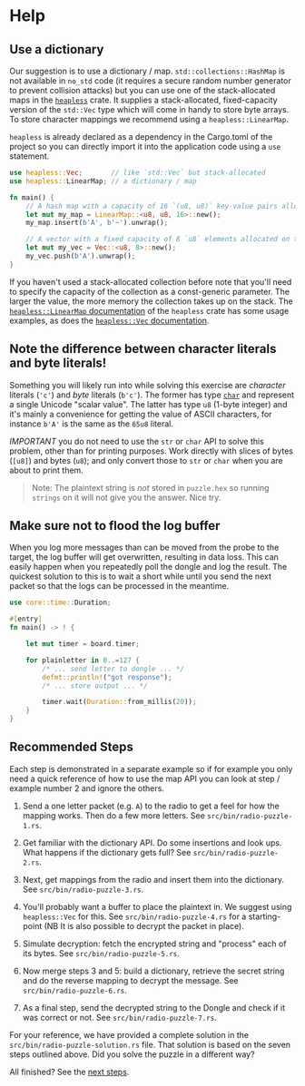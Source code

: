 # Help

## Use a dictionary

Our suggestion is to use a dictionary / map. `std::collections::HashMap` is not available in `no_std` code (it requires a secure random number generator to prevent collision attacks) but you can use one of the stack-allocated maps in the [`heapless`] crate. It supplies a stack-allocated, fixed-capacity version of the `std::Vec` type which will come in handy to store byte arrays. To store character mappings we recommend using a `heapless::LinearMap`.

`heapless` is already declared as a dependency in the Cargo.toml of the project so you can directly import it into the application code using a `use` statement.

[`heapless`]: https://docs.rs/heapless

```rust ignore
use heapless::Vec;       // like `std::Vec` but stack-allocated
use heapless::LinearMap; // a dictionary / map

fn main() {
    // A hash map with a capacity of 16 `(u8, u8)` key-value pairs allocated on the stack
    let mut my_map = LinearMap::<u8, u8, 16>::new();
    my_map.insert(b'A', b'~').unwrap();

    // A vector with a fixed capacity of 8 `u8` elements allocated on the stack
    let mut my_vec = Vec::<u8, 8>::new();
    my_vec.push(b'A').unwrap();
}
```

If you haven't used a stack-allocated collection before note that you'll need to
specify the capacity of the collection as a const-generic parameter. The larger
the value, the more memory the collection takes up on the stack. The
[`heapless::LinearMap` documentation][indexMap] of the `heapless` crate has some
usage examples, as does the [`heapless::Vec` documentation][vec].

[indexMap]: https://docs.rs/heapless/0.8.0/heapless/struct.LinearMap.html
[vec]: https://docs.rs/heapless/0.8.0/heapless/struct.Vec.html

## Note the difference between character literals and byte literals!

Something you will likely run into while solving this exercise are *character* literals (`'c'`) and *byte* literals (`b'c'`). The former has type [`char`] and represent a single Unicode "scalar value". The latter has type `u8` (1-byte integer) and it's mainly a convenience for getting the value of ASCII characters, for instance `b'A'` is the same as the `65u8` literal.

[`char`]: https://doc.rust-lang.org/std/primitive.char.html

*IMPORTANT* you do not need to use the `str` or `char` API to solve this problem, other than for printing purposes. Work directly with slices of bytes (`[u8]`) and bytes (`u8`); and only convert those to `str` or `char` when you are about to print them.

> Note: The plaintext string is *not* stored in `puzzle.hex` so running `strings` on it will not give you the answer. Nice try.

## Make sure not to flood the log buffer

When you log more messages than can be moved from the probe to the target, the log buffer will get overwritten, resulting in data loss. This can easily happen when you repeatedly poll the dongle and log the result. The quickest solution to this is to wait a short while until you send the next packet so that the logs can be processed in the meantime.

```rust ignore
use core::time::Duration;

#[entry]
fn main() -> ! {

    let mut timer = board.timer;

    for plainletter in 0..=127 {
        /* ... send letter to dongle ... */
        defmt::println!("got response");
        /* ... store output ... */

        timer.wait(Duration::from_millis(20));
    }
}
```

## Recommended Steps

Each step is demonstrated in a separate example so if for example you only need a quick reference of how to use the map API you can look at step / example number 2 and ignore the others.

1. Send a one letter packet (e.g. `A`) to the radio to get a feel for how the mapping works. Then do a few more letters. See `src/bin/radio-puzzle-1.rs`.

2. Get familiar with the dictionary API. Do some insertions and look ups. What happens if the dictionary gets full? See `src/bin/radio-puzzle-2.rs`.

3. Next, get mappings from the radio and insert them into the dictionary. See `src/bin/radio-puzzle-3.rs`.

4. You'll probably want a buffer to place the plaintext in. We suggest using `heapless::Vec` for this. See `src/bin/radio-puzzle-4.rs` for a starting-point (NB It is also possible to decrypt the packet in place).

5. Simulate decryption: fetch the encrypted string and "process" each of its bytes. See `src/bin/radio-puzzle-5.rs`.

6. Now merge steps 3 and 5: build a dictionary, retrieve the secret string and do the reverse mapping to decrypt the message. See `src/bin/radio-puzzle-6.rs`.

7. As a final step, send the decrypted string to the Dongle and check if it was correct or not. See `src/bin/radio-puzzle-7.rs`.

For your reference, we have provided a complete solution in the `src/bin/radio-puzzle-solution.rs` file. That solution is based on the seven steps outlined above. Did you solve the puzzle in a different way?

All finished? See the [next steps](nrf52-radio-next-steps.md).
